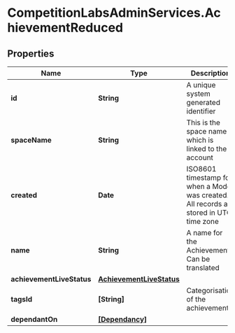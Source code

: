 # CompetitionLabsAdminServices.AchievementReduced

## Properties

Name | Type | Description | Notes
------------ | ------------- | ------------- | -------------
**id** | **String** | A unique system generated identifier | [readonly] 
**spaceName** | **String** | This is the space name which is linked to the account | [readonly] 
**created** | **Date** | ISO8601 timestamp for when a Model was created. All records are stored in UTC time zone | [readonly] 
**name** | **String** | A name for the Achievement. Can be translated | 
**achievementLiveStatus** | [**AchievementLiveStatus**](AchievementLiveStatus.md) |  | 
**tagsId** | **[String]** | Categorisation of the achievements | [optional] 
**dependantOn** | [**[Dependancy]**](Dependancy.md) |  | [optional] 


